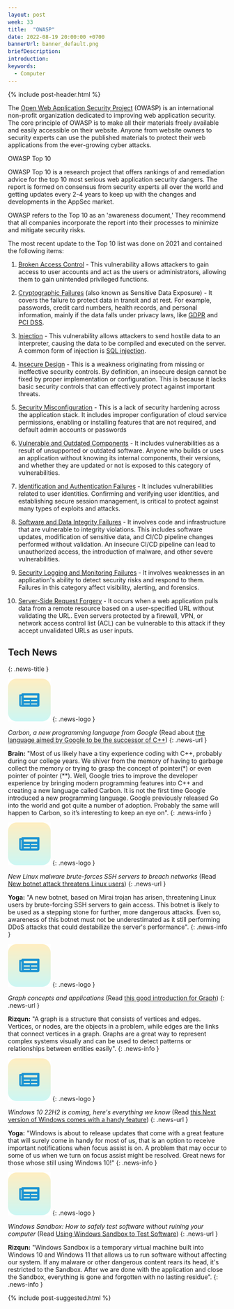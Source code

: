 ```yaml
---
layout: post
week: 33
title:  "OWASP"
date: 2022-08-19 20:00:00 +0700
bannerUrl: banner_default.png
briefDescription: 
introduction:
keywords:
  - Computer
---
```


{% include post-header.html %}

The [Open Web Application Security Project](https://owasp.org/) (OWASP) is an international non-profit organization dedicated to improving web application security. The core principle of OWASP is to make all their materials freely available and easily accessible on their website. Anyone from website owners to security experts can use the published materials to protect their web applications from the ever-growing cyber attacks.

OWASP Top 10

OWASP Top 10 is a research project that offers rankings of and remediation advice for the top 10 most serious web application security dangers. The report is formed on consensus from security experts all over the world and getting updates every 2-4 years to keep up with the changes and developments in the AppSec market.

OWASP refers to the Top 10 as an 'awareness document,' They recommend that all companies incorporate the report into their processes to minimize and mitigate security risks.

The most recent update to the Top 10 list was done on 2021 and contained the following items:

1. [Broken Access Control](https://owasp.org/Top10/A01_2021-Broken_Access_Control/) - This vulnerability allows attackers to gain access to user accounts and act as the users or administrators, allowing them to gain unintended privileged functions.

2. [Cryptographic Failures](https://owasp.org/Top10/A02_2021-Cryptographic_Failures/) (also known as Sensitive Data Exposure) - It covers the failure to protect data in transit and at rest. For example, passwords, credit card numbers, health records, and personal information, mainly if the data falls under privacy laws, like [GDPR](https://gdpr.eu/) and [PCI DSS](https://en.wikipedia.org/wiki/Payment_Card_Industry_Data_Security_Standard).

3. [Injection](https://owasp.org/Top10/A03_2021-Injection/) - This vulnerability allows attackers to send hostile data to an interpreter, causing the data to be compiled and executed on the server. A common form of injection is [SQL injection](https://owasp.org/www-community/attacks/SQL_Injection).

4. [Insecure Design](https://owasp.org/Top10/A04_2021-Insecure_Design/) - This is a weakness originating from missing or ineffective security controls. By definition, an insecure design cannot be fixed by proper implementation or configuration. This is because it lacks basic security controls that can effectively protect against important threats.

5. [Security Misconfiguration](https://owasp.org/Top10/A05_2021-Security_Misconfiguration/) - This is a lack of security hardening across the application stack. It includes improper configuration of cloud service permissions, enabling or installing features that are not required, and default admin accounts or passwords

6. [Vulnerable and Outdated Components](https://owasp.org/Top10/A06_2021-Vulnerable_and_Outdated_Components/) - It includes vulnerabilities as a result of unsupported or outdated software. Anyone who builds or uses an application without knowing its internal components, their versions, and whether they are updated or not is exposed to this category of vulnerabilities.

7. [Identification and Authentication Failures](https://owasp.org/Top10/A07_2021-Identification_and_Authentication_Failures/) - It includes vulnerabilities related to user identities. Confirming and verifying user identities, and establishing secure session management, is critical to protect against many types of exploits and attacks.

8. [Software and Data Integrity Failures](https://owasp.org/Top10/A08_2021-Software_and_Data_Integrity_Failures/) - It involves code and infrastructure that are vulnerable to integrity violations. This includes software updates, modification of sensitive data, and CI/CD pipeline changes performed without validation. An insecure CI/CD pipeline can lead to unauthorized access, the introduction of malware, and other severe vulnerabilities.

9. [Security Logging and Monitoring Failures](https://owasp.org/Top10/A09_2021-Security_Logging_and_Monitoring_Failures/) - It involves weaknesses in an application's ability to detect security risks and respond to them. Failures in this category affect visibility, alerting, and forensics.

10. [Server-Side Request Forgery](https://owasp.org/Top10/A10_2021-Server-Side_Request_Forgery_%28SSRF%29/) - It occurs when a web application pulls data from a remote resource based on a user-specified URL without validating the URL. Even servers protected by a firewall, VPN, or network access control list (ACL) can be vulnerable to this attack if they accept unvalidated URLs as user inputs.

## Tech News
{: .news-title }

![memo](/assets/images/tech-news.svg)
{: .news-logo }

*Carbon, a new programming language from Google* (Read about [the language aimed by Google to be the successor of C++](https://9to5google.com/2022/07/19/carbon-programming-language-google-cpp/))
{: .news-url }

__Brain:__ "Most of us likely have a tiny experience coding with C++, probably during our college years. We shiver from the memory of having to garbage collect the memory or trying to grasp the concept of pointer(*) or even pointer of pointer (**). Well, Google tries to improve the developer experience by bringing modern programming features into C++ and creating a new language called Carbon. It is not the first time Google introduced a new programming language. Google previously released Go into the world and got quite a number of adoption. Probably the same will happen to Carbon, so it’s interesting to keep an eye on".
{: .news-info }

![memo](/assets/images/tech-news.svg)
{: .news-logo }

*New Linux malware brute-forces SSH servers to breach networks* (Read [New botnet attack threatens Linux users](https://www.bleepingcomputer.com/news/security/new-linux-malware-brute-forces-ssh-servers-to-breach-networks/))
{: .news-url }

__Yoga:__ "A new botnet, based on Mirai trojan has arisen, threatening Linux users by brute-forcing SSH servers to gain access. This botnet is likely to be used as a stepping stone for further, more dangerous attacks. Even so, awareness of this botnet must not be underestimated as it still performing DDoS attacks that could destabilize the server's performance".
{: .news-info }

![memo](/assets/images/tech-news.svg)
{: .news-logo }

*Graph concepts and applications* (Read [this good introduction for Graph](https://engineering.grab.com/graph-concepts))
{: .news-url }

__Rizqun:__ "A graph is a structure that consists of vertices and edges. Vertices, or nodes, are the objects in a problem, while edges are the links that connect vertices in a graph. Graphs are a great way to represent complex systems visually and can be used to detect patterns or relationships between entities easily".
{: .news-info }

![memo](/assets/images/tech-news.svg)
{: .news-logo }

*Windows 10 22H2 is coming, here's everything we know* (Read [this Next version of Windows comes with a handy feature](https://www.bleepingcomputer.com/news/microsoft/windows-10-22h2-is-coming-heres-everything-we-know/))
{: .news-url }

__Yoga:__ "Windows is about to release updates that come with a great feature that will surely come in handy for most of us, that is an option to receive important notifications when focus assist is on. A problem that may occur to some of us when we turn on focus assist might be resolved. Great news for those whose still using Windows 10!"
{: .news-info }

![memo](/assets/images/tech-news.svg)
{: .news-logo }

*Windows Sandbox: How to safely test software without ruining your computer* (Read [Using Windows Sandbox to Test Software](https://www.pcmag.com/how-to/windows-sandbox-how-to-safely-test-software-without-ruining-your-computer))
{: .news-url }

__Rizqun:__ "Windows Sandbox is a temporary virtual machine built into Windows 10 and Windows 11 that allows us to run software without affecting our system. If any malware or other dangerous content rears its head, it's restricted to the Sandbox. After we are done with the application and close the Sandbox, everything is gone and forgotten with no lasting residue".
{: .news-info }

{% include post-suggested.html %}